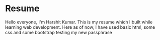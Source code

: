# Resume
Hello everyone, I'm Harshit Kumar.
This is my resume which I built while learning web development.
Here as of now, I have used basic html, some css and some bootstrap
testing my new passphrase